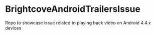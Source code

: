 # BrightcoveAndroidTrailersIssue
Repo to showcase issue related to playing back video on Android 4.4.x devices
